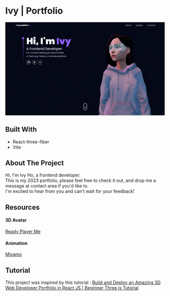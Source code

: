 # Ivy | Portfolio

<!-- ![image](./public/portfolio.png) -->

![image](./src/assets/work/portfolio.png)

## Built With

- React-three-fiber
- Vite

## About The Project

Hi, I'm Ivy Ho, a frontend developer.  
This is my 2023 portfolio, please feel free to check it out, and drop me a message at contact area if you'd like to.  
I'm excited to hear from you and can't wait for your feedback!

## Resources

#### 3D Avatar

[Ready Player Me](https://readyplayer.me/)

#### Animation

[Mixamo](https://www.mixamo.com/#/)

## Tutorial

This project was inspired by this tutorial :
[Build and Deploy an Amazing 3D Web Developer Portfolio in React JS | Beginner Three.js Tutorial](https://www.youtube.com/watch?v=0fYi8SGA20k)
